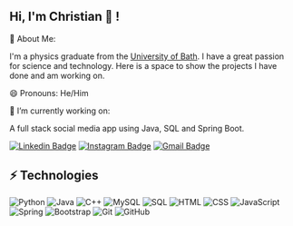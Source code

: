 ## Hi, I'm Christian 👋 !

💬 About Me:

I'm a physics graduate from the [University of Bath](https://www.bath.ac.uk/). 
I have a great passion for science and technology.
Here is a space to show the projects I have done and am working on.

😄 Pronouns: 
He/Him

🔭 I’m currently working on:

A full stack social media app using Java, SQL and Spring Boot.

[![Linkedin Badge](https://img.shields.io/badge/-jarjatc-blue?style=flat-square&logo=Linkedin&logoColor=white&link=https://www.linkedin.com/in/jarjatc/)](www.linkedin.com/in/jarjatc/)
[![Instagram Badge](https://img.shields.io/badge/-thekrikri99-purple?style=flat-square&logo=instagram&logoColor=white&link=https://www.instagram.com/thekrikri99/)](https://www.instagram.com/thekrikri99/)
[![Gmail Badge](https://img.shields.io/badge/-jarjatc@gmail.com-c14438?style=flat-square&logo=Gmail&logoColor=white&link=mailto:jarjatc@gmail.com)](mailto:jarjatc@gmail.com)

## ⚡ Technologies

![Python](https://img.shields.io/badge/-Python-black?style=flat-square&logo=Python)
![Java](https://img.shields.io/badge/-java-E34A86?style=flat-square&logo=java)
![C++](https://img.shields.io/badge/-C++-00599C?style=flat-square&logo=c)
![MySQL](https://img.shields.io/badge/-MySQL-black?style=flat-square&logo=mysql)
![SQL](https://img.shields.io/badge/Microsoft_SQL_Server-CC2927?style=flat-square&logo=microsoft-sql-server&logoColor=white)
![HTML](https://img.shields.io/badge/HTML-239120?style=flat-square&logo=html&logoColor=white)
![CSS](https://img.shields.io/badge/CSS-239120?style=flat-square&logo=css3)
![JavaScript](https://img.shields.io/badge/-JavaScript-black?style=flat-square&logo=javascript)
![Spring](https://img.shields.io/badge/Spring-6DB33F?style=flat-square&logo=spring&logoColor=white)
![Bootstrap](https://img.shields.io/badge/-Bootstrap-563D7C?style=flat-square&logo=bootstrap)
![Git](https://img.shields.io/badge/-Git-black?style=flat-square&logo=git)
![GitHub](https://img.shields.io/badge/-GitHub-181717?style=flat-square&logo=github)


<!--
**jarjc001/jarjc001** is a ✨ _special_ ✨ repository because its `README.md` (this file) appears on your GitHub profile.

Here are some ideas to get you started:

- 🔭 I’m currently working on ...
- 🌱 I’m currently learning ...
- 👯 I’m looking to collaborate on ...
- 🤔 I’m looking for help with ...
- 💬 Ask me about ...
- 📫 How to reach me: ...
- 😄 Pronouns: ...
- ⚡ Fun fact: ...
-->
